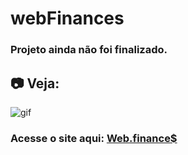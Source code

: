 # webFinances

### Projeto ainda não foi finalizado.

## :camera: Veja: 
<img alt="gif" src="https://github.com/Hebert324/Web.finances/blob/main/gif/web.finance.gif">

### Acesse o site aqui: <a href="https://hebert324.github.io/Web.finances/">Web.finance$</a>
